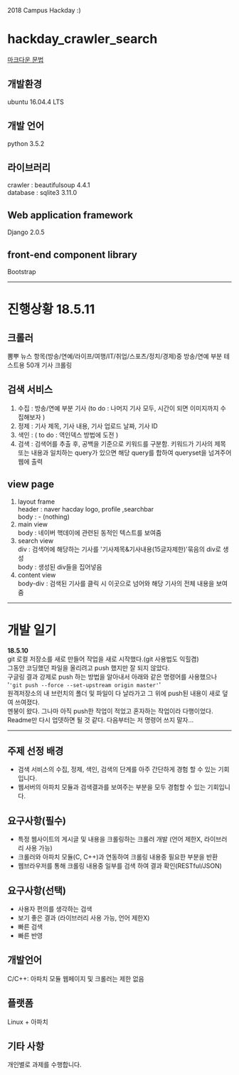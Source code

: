 2018 Campus Hackday :)
# hackday_crawler_search
[마크다운 문법](https://github.com/biospin/BigBio/blob/master/reference/%EB%A7%88%ED%81%AC%EB%8B%A4%EC%9A%B4.md)

## 개발환경
ubuntu 16.04.4 LTS
## 개발 언어
python 3.5.2
## 라이브러리
crawler : beautifulsoup 4.4.1  
database : sqlite3 3.11.0  
## Web application framework  
Django 2.0.5
## front-end component library
Bootstrap

***

# 진행상황 18.5.11
## 크롤러
뽐뿌 뉴스 항목(방송/연예/라이프/여행/IT/취업/스포츠/정치/경제)중 방송/연예 부분 테스트용 50개 기사 크롤링
## 검색 서비스
1. 수집 : 방송/연예 부분 기사 (to do : 나머지 기사 모두, 시간이 되면 이미지까지 수집해보자 )  
2. 정제 : 기사 제목, 기사 내용, 기사 업로드 날짜, 기사 ID  
3. 색인 : ( to do : 역인덱스 방법에 도전 )  
4. 검색 : 검색어를 추출 후, 공백을 기준으로 키워드를 구분함. 키워드가 기사의 제목 또는 내용과 일치하는 query가 있으면 해당 query를 합하여 queryset을 넘겨주어 웹에 출력
## view page
1. layout frame  
header : naver hacday logo, profile ,searchbar  
body : - (nothing)  
2. main view  
body : 네이버 핵데이에 관련된 동적인 텍스트를 보여줌  
3. search view  
div : 검색어에 해당하는 기사를 '기사제목&기사내용(15글자제한)'묶음의 div로 생성  
body : 생성된 div들을 집어넣음  
4. content view  
body-div : 검색된 기사를 클릭 시 이곳으로 넘어와 해당 기사의 전체 내용을 보여줌

***

# 개발 일기
**18.5.10**  
git 로컬 저장소를 새로 만들어 작업을 새로 시작했다.(git 사용법도 익힐겸)  
그동안 코딩했던 파일을 올리려고 push 했지만 잘 되지 않았다.  
구글링 결과 강제로 push 하는 방법을 알아내서 아래와 같은 명령어를 사용했으나  
'`'git push --force --set-upstream origin master'`'  
원격저장소의 내 브런치의 폴더 및 파일이 다 날라가고 그 위에 push된 내용이 새로 덮여 쓰여졌다.  
멘붕이 왔다. 그나마 아직 push한 작업이 적었고 혼자하는 작업이라 다행이었다.  
Readme만 다시 업뎃하면 될 것 같다. 다음부터는 저 명령어 쓰지 말자...

***

## 주제 선정 배경
* 검색 서비스의 수집, 정제, 색인, 검색의 단계를 아주 간단하게 경험 할 수 있는 기회입니다.
* 웹서버의 아파치 모듈과 검색결과를 보여주는 부분을 모두 경험할 수 있는 기회입니다.

## 요구사항(필수)
* 특정 웹사이트의 게시글 및 내용을 크롤링하는 크롤러 개발 (언어 제한X, 라이브러리 사용 가능)
* 크롤러와 아파치 모듈(C, C++)과 연동하여 크롤링 내용중 필요한 부분을 반환
* 웹브라우저를 통해 크롤링 내용중 일부를 검색 하여 결과 확인(RESTful/JSON)

## 요구사항(선택)
* 사용자 편의를 생각하는 검색
* 보기 좋은 결과 (라이브러리 사용 가능, 언어 제한X)
* 빠른 검색
* 빠른 반영
## 개발언어
C/C++: 아파치 모듈
웹페이지 및 크롤러는 제한 없음

## 플랫폼 
Linux + 아파치

## 기타 사항
개인별로 과제를 수행합니다.

